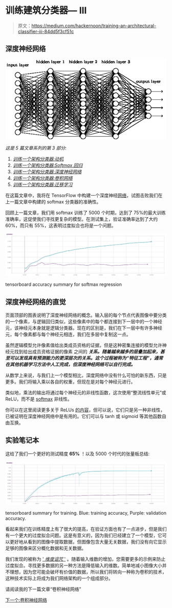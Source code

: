 # 训练建筑分类器— III

> 原文：<https://medium.com/hackernoon/training-an-architectural-classifier-iii-84dd5f3cf51c>

## 深度神经网络

![](img/d9109db75d9571244dc3500b3bcc2c85.png)

*这是 5 篇文章系列的第 3 部分:*

1.  [*训练一个架构分类器:动机*](/@mcculloughrt/training-an-architectural-classifier-5f1b4f512368)
2.  [*训练一个架构分类器:Softmax 回归*](/@mcculloughrt/training-an-architectural-classifier-ii-bf29eca3cfa6)
3.  [*训练一个架构分类器:深度神经网络*](/@mcculloughrt/training-an-architectural-classifier-iii-84dd5f3cf51c)
4.  [*训练一个架构分类器:卷积网络*](/@mcculloughrt/training-an-architectural-classifier-iv-4f76bc6844bc)
5.  [*训练一个架构分类器:迁移学习*](/@mcculloughrt/training-an-architectural-classifier-v-fe82e83e94ec)

在这篇文章中，我将在 TensorFlow 中构建一个深度神经[网络](https://hackernoon.com/tagged/network)，试图击败我们在上一篇文章中构建的 softmax 分类器的准确性。

回顾上一篇文章，我们用 softmax 训练了 5000 个时期，达到了 75%的最大训练准确率，这促使我们寻找更复杂的模型。在测试集上，验证准确率达到了大约 60%，而只有 55%，这表明过度拟合也将是一个问题。

![](img/ad0c15d165b5b9c3c29e7f039683a7a3.png)

tensorboard accuracy summary for softmax regression

## 深度神经网络的直觉

页面顶部的图表说明了深度神经网络的概念。输入层的每个节点代表图像中要分类的一个像素，与逻辑回归类似，这些像素中的每个都连接到下一层中的一个神经元，该神经元本身就是逻辑分类器。现在的区别是，我们在下一层中有许多神经元，每个像素都与每个神经元相连，我们在多层中复制这一点。

虽然逻辑模型允许像素值给出类成员资格的证据，但是这种密集连接的模型允许神经元找到给出成员资格证据的像素 之间的 ***关系。随着越来越多的层叠加起来，甚至可以发现具有预测能力的更深层次的关系。这个过程被称为“特征工程”，通常在其他机器学习方法中人工完成，但深度神经网络可以自行完成。***

从数学上来说，与我们上一个模型相比，深度网络中没有什么可怕的新东西，只是更多。我们将输入乘以各自的权重，但现在是对每个神经元进行。

类似地，乘法的输出将通过每个神经元的非线性函数，这次使用“整流线性单元”或 ReLU，而不是 [softmax](https://hackernoon.com/tagged/softmax) 非线性。

你可以在这里阅读更多关于 ReLUs [的内容](http://ryantm.io)，但可以说，它们只是另一种非线性，已被证明在深度神经网络中是有用的。它们可以与 tanh 或 sigmoid 等其他函数自由互换。

## 实验笔记本

这给了我们一个更好的测试精度 **65%** ！以及 5000 个时代的张量板总结:

![](img/6ace50afe1cd626a28faa638d9336238.png)

tensorboard summary for training. Blue: training accuracy, Purple: validation accuracy.

看起来我们在训练精度上有了很大的提高，在验证方面也有了一点进步，但是我们有一个更大的过度拟合问题。这是有意义的，因为我们已经建立了一个模型，它可以更好地从看到的图像中提取数据，但图像包含大量无关数据，我们没有向它显示足够的图像来区分概化数据和无关数据。

我们发现的被称为 [' *维度诅咒* '](https://en.wikipedia.org/wiki/Curse_of_dimensionality) 。随着输入维数的增加，您需要更多的示例来防止过度拟合。寻找更多数据的另一种方法是降低输入的维数。简单地减小图像大小并不理想，因为您可能会破坏有价值的数据，所以我们将转向一种称为卷积的技术，这种技术实际上将成为我们网络架构的一个组成部分。

请阅读我的下一篇文章“卷积神经网络”

[下一个:卷积神经网络](/@mcculloughrt/training-an-architectural-classifier-iv-4f76bc6844bc)